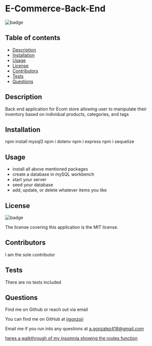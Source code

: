 # E-Commerce-Back-End

  ![badge](https://img.shields.io/badge/license-MIT-blue)

  ## Table of contents
  - [Description](#description)
  - [Installation](#installation)
  - [Usage](#usage)
  - [License](#license)
  - [Contributors](#contributors)
  - [Tests](#tests)
  - [Questions](#questions)

  ## Description
  Back end application for Ecom store allowing user to manipulate their inventory based on individual products, categories, and tags

  ## Installation
  npm install mysql2
  npm i dotenv
  npm i express
  npm i sequelize

  ## Usage
  * install all above mentioned packages
  * create a database in mySQL workbench
  * start your server
  * seed your database
  * add, update, or delete whatever items you like

  ## License
  ![badge](https://img.shields.io/badge/license-MIT-blue)

  The license covering this application is the MIT license.

  ## Contributors
  I am the sole contributor

  ## Tests
  There are no tests included

  ## Questions
  Find me on Github or reach out via email

  You can find me on GitHub at [iigonzoii](https://github.com/iigonzoii)

  Email me if you run into any questions at a.gonzalez418@gmail.com
 
 
 <a href="https://drive.google.com/file/d/15wkTbZxnTBol8nyt7rm0XSnRbSygXGYF/view?usp=sharing" target="_blank">heres a walkthrough of my insomnia showing the routes function</a>
 